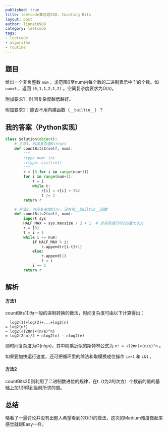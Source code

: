 ```yaml
---
published: true
title: leetcode算法题338. Counting Bits
layout: post
author: linnet8989
category: leetcode
tags:
- leetcode
- algorithm
- routine
---
```


## 题目
给出一个非负整数 `num` ，求范围0至num内每个数的二进制表示中'1'的个数。如 `num=5` ，返回 `[0,1,1,2,1,2]` 。空间复杂度要求为O(n)。

附加要求1：时间复杂度越低越好。

附加要求2：能否不用内建函数（`__builtin__`）？

## 我的答案（Python实现）

```python
class Solution(object):
    # 方法1，时间复杂度O(nlgn)
    def countBits1(self, num):
        """
        :type num: int
        :rtype: List[int]
        """
        r = [0 for i in range(num+1)]
        for i in range(num+1):
            t = i
            while t:
                r[i] = r[i] + t%2
                t /= 2
        return r

    # 方法2，时间复杂度O(n)，没有用__builtin__函数
    def countBits2(self, num):
        import sys
        HALF_MAX = sys.maxsize / 2 + 1  # 求实际运行时2的最大次方
        r = [0]
        t = i = 1
        while i <= num:
            if HALF_MAX % i:
                r.append(r[i-t]+1)
            else:
                r.append(1)
                t = i
            i += 1
        return r
```

## 解析

#### 方法1
countBits1()为一般的进制转换的做法，时间复杂度可由以下计算得出：

```
  log2(1)+log(2)+...+log2(n)
= log2(n!)
≈ log2(√(2πn)×(n/e)^n)
= log2(2πn)/2 + nlog2(n) - nlog2(e)
```

则时间复杂度为O(nlgn)，其中阶乘近似的斯特林公式为 `n! ≈ √(2πn)×(n/e)^n` 。

如果要加快运行速度，还可把循环里的除法和取模换成位操作 `i>>1` 和 `i&1` 。

#### 方法2
countBits2()则利用了二进制数进位的规律，在t（t为2的次方）个数前的值的基础上加1即得到当前所求的值。

<!-- more -->

## 总结
略看了一遍讨论并没有出题人希望看到的O(1)的做法，这次的Medium难度做起来感觉就跟Easy一样。
